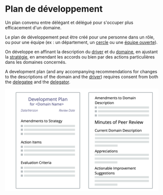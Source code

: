 # Plan de développement

<summary>
Un plan convenu entre délégant et délégué pour s'occuper plus efficacement d'un domaine.
</summary>

Le plan de développement peut être créé pour une personne dans un rôle, ou pour une équipe (ex : un département, un [cercle](section:circle) ou une [équipe ouverte](section:open-team)).

On développe en affinant la description du [driver](section:describe-organizational-drivers) et du [domaine](glossary:domain), en ajustant la [stratégie](glossary:strategy), en amendant les accords ou bien par des actions particulières dans les domaines concernés.

A development plan (and any accompanying recommendations for changes to the descriptions of the domain and the [driver](glossary:organizational-driver)) requires consent from both the [delegatee](glossary:delegatee) and the [delegator](glossary:delegator).

![Un modèle pour les plans de développement](img/templates/development-plan-template.png)